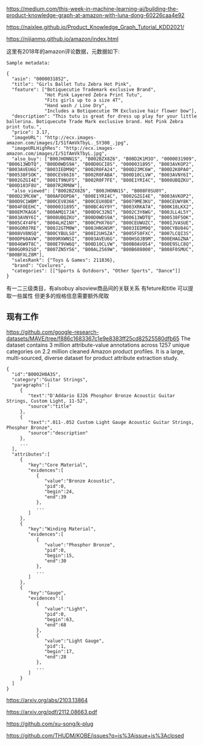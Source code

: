 https://medium.com/this-week-in-machine-learning-ai/building-the-product-knowledge-graph-at-amazon-with-luna-dong-60226caa4e92

https://naixlee.github.io/Product_Knowledge_Graph_Tutorial_KDD2021/




https://nijianmo.github.io/amazon/index.html

这里有2018年的amazon评论数据，元数据如下:

```
Sample metadata:

{
  "asin": "0000031852",
  "title": "Girls Ballet Tutu Zebra Hot Pink",
  "feature": ["Botiquecutie Trademark exclusive Brand",
              "Hot Pink Layered Zebra Print Tutu",
              "Fits girls up to a size 4T",
              "Hand wash / Line Dry",
              "Includes a Botiquecutie TM Exclusive hair flower bow"],
  "description": "This tutu is great for dress up play for your little ballerina. Botiquecute Trade Mark exclusive brand. Hot Pink Zebra print tutu.", 
  "price": 3.17,
  "imageURL": "http://ecx.images-amazon.com/images/I/51fAmVkTbyL._SY300_.jpg",
  "imageURLHighRes": "http://ecx.images-amazon.com/images/I/51fAmVkTbyL.jpg",
  "also_buy": ["B00JHONN1S", "B002BZX8Z6", "B00D2K1M3O", "0000031909", "B00613WDTQ", "B00D0WDS9A", "B00D0GCI8S", "0000031895", "B003AVKOP2", "B003AVEU6G", "B003IEDM9Q", "B002R0FA24", "B00D23MC6W", "B00D2K0PA0", "B00538F5OK", "B00CEV86I6", "B002R0FABA", "B00D10CLVW", "B003AVNY6I", "B002GZGI4E", "B001T9NUFS", "B002R0F7FE", "B00E1YRI4C", "B008UBQZKU", "B00D103F8U", "B007R2RM8W"],
  "also_viewed": ["B002BZX8Z6", "B00JHONN1S", "B008F0SU0Y", "B00D23MC6W", "B00AFDOPDA", "B00E1YRI4C", "B002GZGI4E", "B003AVKOP2", "B00D9C1WBM", "B00CEV8366", "B00CEUX0D8", "B0079ME3KU", "B00CEUWY8K", "B004FOEEHC", "0000031895", "B00BC4GY9Y", "B003XRKA7A", "B00K18LKX2", "B00EM7KAG6", "B00AMQ17JA", "B00D9C32NI", "B002C3Y6WG", "B00JLL4L5Y", "B003AVNY6I", "B008UBQZKU", "B00D0WDS9A", "B00613WDTQ", "B00538F5OK", "B005C4Y4F6", "B004LHZ1NY", "B00CPHX76U", "B00CEUWUZC", "B00IJVASUE", "B00GOR07RE", "B00J2GTM0W", "B00JHNSNSM", "B003IEDM9Q", "B00CYBU84G", "B008VV8NSQ", "B00CYBULSO", "B00I2UHSZA", "B005F50FXC", "B007LCQI3S", "B00DP68AVW", "B009RXWNSI", "B003AVEU6G", "B00HSOJB9M", "B00EHAGZNA", "B0046W9T8C", "B00E79VW6Q", "B00D10CLVW", "B00B0AVO54", "B00E95LC8Q", "B00GOR92SO", "B007ZN5Y56", "B00AL2569W", "B00B608000", "B008F0SMUC", "B00BFXLZ8M"],
  "salesRank": {"Toys & Games": 211836},
  "brand": "Coxlures",
  "categories": [["Sports & Outdoors", "Other Sports", "Dance"]]
}

```
有一二三级类目，有alsobuy alsoview商品间的关联关系 有feture和title 可以提取一些属性 但更多的规格信息需要额外爬取


## 现有工作

https://github.com/google-research-datasets/MAVE/tree/f886c1683367c1e9e8383ff25cd82525580dfb65
 The dataset contains 3 million attribute-value annotations across 1257 unique categories on 2.2 million cleaned Amazon product profiles. It is a large, multi-sourced, diverse dataset for product attribute extraction study. 
 
 ```
 {
   "id":"B0002H0A3S",
   "category":"Guitar Strings",
   "paragraphs":[
      {
         "text":"D'Addario EJ26 Phosphor Bronze Acoustic Guitar Strings, Custom Light, 11-52",
         "source":"title"
      },
      {
         "text":".011-.052 Custom Light Gauge Acoustic Guitar Strings, Phosphor Bronze",
         "source":"description"
      },
      ...
   ],
   "attributes":[
      {
         "key":"Core Material",
         "evidences":[
            {
               "value":"Bronze Acoustic",
               "pid":0,
               "begin":24,
               "end":39
            },
            ...
         ]
      },
      {
         "key":"Winding Material",
         "evidences":[
            {
               "value":"Phosphor Bronze",
               "pid":0,
               "begin":15,
               "end":30
            },
            ...
         ]
      },
      {
         "key":"Gauge",
         "evidences":[
            {
               "value":"Light",
               "pid":0,
               "begin":63,
               "end":68
            },
            {
               "value":"Light Gauge",
               "pid":1,
               "begin":17,
               "end":28
            },
            ...
         ]
      }
   ]
}
 ```


https://arxiv.org/abs/2103.13864

https://arxiv.org/pdf/2112.08663.pdf


https://github.com/xu-song/k-plug

https://github.com/THUDM/KOBE/issues?q=is%3Aissue+is%3Aclosed
